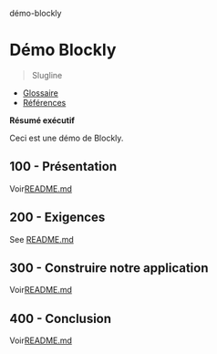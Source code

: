 démo-blockly

# Démo Blockly

> Slugline

-   [Glossaire](./GLOSSARY.md)
-   [Références](./REFERENCES.md)

**Résumé exécutif**

Ceci est une démo de Blockly.

## 100 - Présentation

Voir[README.md](./100/README.md)

## 200 - Exigences

See [README.md](./200/README.md)

## 300 - Construire notre application

Voir[README.md](./300/README.md)

## 400 - Conclusion

Voir[README.md](./400/README.md)
